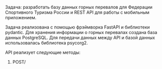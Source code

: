 Задача: разработать базу данных горных перевалов для Федерации Спортивного Туризма России и REST API для работы с мобильным приложением.

Задача реализована с помощью фрэймворка FastAPI и библиотеки pydantic. Для хранения информации о горных перевалах создана база данных PostgreSQL. Для передачи данных между API и базой данных использовалась библиотека psycorg2.

API реализует следующие методы:

1. POST/
